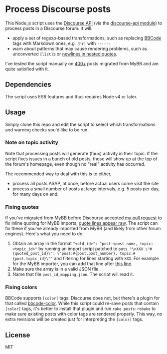 # Process Discourse posts

This Node.js script uses the [Discourse API](https://meta.discourse.org/t/discourse-api-documentation/22706) (via the [discourse-api module](https://www.npmjs.com/package/discourse-api)) to process posts in a Discourse forum. It will:

* apply a set of regexp-based transformations, such as replacing [BBCode](https://en.wikipedia.org/wiki/BBCode) tags with Markdown ones, e.g. `[hr]` with `------`
* warn about patterns that may cause rendering problems, such as unconverted `[list]`s or [newlines in nested quotes](https://meta.discourse.org/t/weird-parsing-rule-for-nested-quote-preceded-by-newline/33679).

I've tested the script manually on [400+](http://discourse.quantifiedselfforum.com/zeo) posts migrated from MyBB and am quite satisfied with it.

## Dependencies

The script uses ES6 features and thus requires Node v4 or later.


## Usage

Simply clone this repo and edit the script to select which transformations and warning checks you'd like to be run.

### Note on topic activity

Note that processing posts will generate (faux) activity in their topic. If the script fixes issues in a bunch of old posts, those will show up at the top of the forum's homepage, even though no "real" activity has occurred.
 
The recommended way to deal with this is to either,
 
* process all posts ASAP, at once, before actual users come visit the site
* process a small number of posts at large intervals, e.g. 5 posts per day, for many days on end.


### Fixing quotes

If you've migrated from MyBB before Discourse accepted [my pull request](https://github.com/discourse/discourse/pull/3802) to fix inline quoting for MyBB imports, [quote lines appear raw](https://meta.discourse.org/t/mybb-import-doesnt-process-on-quoted-posts-pid-and-date/27412). The script can fix these if you've already imported from MyBB (and likely from other forum engines). Here's what you need to do:

1. Obtain an array in the format ``"<old_id>": "post:<post_num>, topic:<topic_id>"`` by running an import script patched to `puts "\nXXX \"#{quoted_post_id}\": \"post:#{post.post_number}, topic:#{post.topic_id}\""` and filtering for lines starting with `XXX`. For example for the MyBB importer, you can add that line after [this line](https://github.com/discourse/discourse/pull/3802/files#diff-45f56f21760a426538b1ae78cdd2ab81R173).
2. Make sure the array is in a valid JSON file.
3. Name that file `post_id_mapping.json`. The script will read it.


### Fixing colors

BBCode supports `[color]` tags. Discourse does not, but there's a plugin for that called [bbcode-color](https://github.com/discourse/discourse-bbcode-color/). While this script could re-save posts that contain `[color]` tags, it's better to install that plugin and run `rake posts:rebake` to make sure existing posts with color tags are rendered properly. This way, no extra revisions will be created just for interpreting the `[color]` tags.


## License

MIT